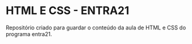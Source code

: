 # HTML E CSS - ENTRA21

Repositório criado para guardar o conteúdo da aula de HTML e CSS do programa entra21.
